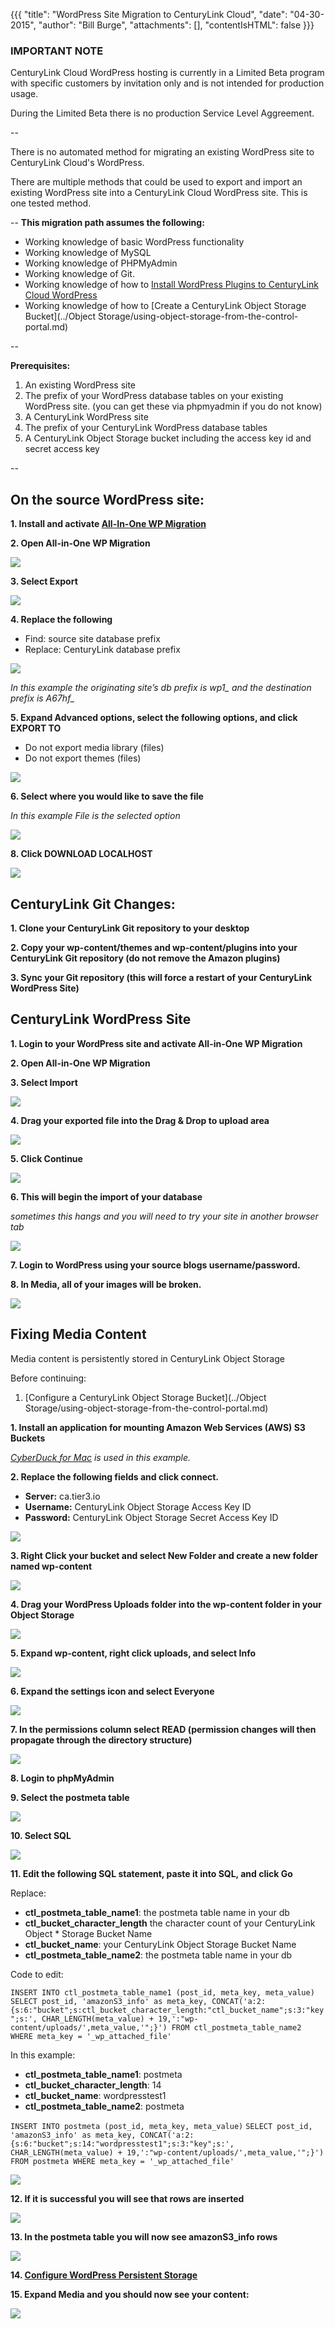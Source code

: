{{{
  "title": "WordPress Site Migration to CenturyLink Cloud",
  "date": "04-30-2015",
  "author": "Bill Burge",
  "attachments": [],
  "contentIsHTML": false
}}}
### IMPORTANT NOTECenturyLink Cloud WordPress hosting is currently in a Limited Beta program with specific customers by invitation only and is not intended for production usage.During the Limited Beta there is no production Service Level Aggreement.--

There is no automated method for migrating an existing WordPress site to CenturyLink Cloud's WordPress.

There are multiple methods that could be used to export and import an existing WordPress site into a CenturyLink Cloud WordPress site. This is one tested method. 

--
**This migration path assumes the following:**

* Working knowledge of basic WordPress functionality
* Working knowledge of MySQL
* Working knowledge of PHPMyAdmin
* Working knowledge of Git.
* Working knowledge of how to [Install WordPress Plugins to CenturyLink Cloud WordPress](wordpress-plugin-installation.md "WordPress Plugin Installation on CenturyLink Cloud")
* Working knowledge of how to [Create a CenturyLink Object Storage Bucket](../Object Storage/using-object-storage-from-the-control-portal.md)

--

**Prerequisites:**

1.	An existing WordPress site2.	The prefix of your WordPress database tables on your existing WordPress site. (you can get these via phpmyadmin if you do not know)3.	A CenturyLink WordPress site4.	The prefix of your CenturyLink WordPress database tables
5. A CenturyLink Object Storage bucket including the access key id and secret access key--


## On the source WordPress site:**1. Install and activate [All-In-One WP Migration](https://wordpress.org/plugins/all-in-one-wp-migration/ "All-In-One WP Migration Plugin")**

**2. Open All-in-One WP Migration**

![](../images/wp_site_migration/wp_site_migration_00.png)

**3. Select Export**

![](../images/wp_site_migration/wp_site_migration_01.png) **4. Replace the following**

* Find: source site database prefix
* Replace: CenturyLink database prefix

![](../images/wp_site_migration/wp_site_migration_02.png)*In this example the originating site’s db prefix is wp1_ and the destination prefix is A67hf_*
	
**5. Expand Advanced options, select the following options, and click EXPORT TO**
* Do not export media library (files)* Do not export themes (files)

![](../images/wp_site_migration/wp_site_migration_03.png)

**6.	Select where you would like to save the file***In this example File is the selected option*
	
![](../images/wp_site_migration/wp_site_migration_04.png)

**8.	Click DOWNLOAD LOCALHOST**

![](../images/wp_site_migration/wp_site_migration_05.png)


## CenturyLink Git Changes:

**1. Clone your CenturyLink Git repository to your desktop**
**2. Copy your wp-content/themes and wp-content/plugins into your CenturyLink Git repository (do not remove the Amazon plugins)**
**3. Sync your Git repository (this will force a restart of your CenturyLink WordPress Site)**

## CenturyLink WordPress Site**1. Login to your WordPress site and activate All-in-One WP Migration**
**2. Open All-in-One WP Migration**

**3. Select Import**

![](../images/wp_site_migration/wp_site_migration_06.png)

**4. Drag your exported file into the Drag & Drop to upload area**

![](../images/wp_site_migration/wp_site_migration_07.png)

**5. Click Continue**

![](../images/wp_site_migration/wp_site_migration_08.png)

**6. This will begin the import of your database**

*sometimes this hangs and you will need to try your site in another browser tab*

![](../images/wp_site_migration/wp_site_migration_09.png)

**7. Login to WordPress using your source blogs username/password.****8. In Media, all of your images will be broken.**

![](../images/wp_site_migration/wp_site_migration_10.png)

## Fixing Media Content

Media content is persistently stored in CenturyLink Object Storage

Before continuing:

1. [Configure a CenturyLink Object Storage Bucket](../Object Storage/using-object-storage-from-the-control-portal.md)


**1. Install an application for mounting Amazon Web Services (AWS) S3 Buckets**

_[CyberDuck for Mac](https://cyberduck.io) is used in this example._**2. Replace the following fields and click connect.**
 * **Server:** ca.tier3.io
 * **Username:** CenturyLink Object Storage Access Key ID
 * **Password:** CenturyLink Object Storage Secret Access Key ID

![](../images/wp_site_migration/wp_site_migration_11.png) 

**3. Right Click your bucket and select New Folder and create a new folder named wp-content**![](../images/wp_site_migration/wp_site_migration_12.png) **4. Drag your WordPress Uploads folder into the wp-content folder in your Object Storage** ![](../images/wp_site_migration/wp_site_migration_13.png) 
**5. Expand wp-content, right click uploads, and select Info**![](../images/wp_site_migration/wp_site_migration_14.png) 
 **6. Expand the settings icon and select Everyone**

![](../images/wp_site_migration/wp_site_migration_15.png) 
**7. In the permissions column select READ (permission changes will then propagate through the directory structure)** 

![](../images/wp_site_migration/wp_site_migration_16.png) 

**8. Login to phpMyAdmin**
**9. Select the postmeta table**

![](../images/wp_site_migration/wp_site_migration_17.png) 
	**10.	Select SQL**

![](../images/wp_site_migration/wp_site_migration_18.png) 

**11. Edit the following SQL statement, paste it into SQL, and click Go**

Replace:

* **ctl\_postmeta\_table_name1**: the postmeta table name in your db
* **ctl\_bucket\_character\_length** the character count of your CenturyLink Object * Storage Bucket Name
* **ctl\_bucket\_name**: your CenturyLink Object Storage Bucket Name
* **ctl\_postmeta\_table\_name2**: the postmeta table name in your db

Code to edit:

`INSERT INTO ctl_postmeta_table_name1 (post_id, meta_key, meta_value)`
`SELECT post_id, 'amazonS3_info' as meta_key, CONCAT('a:2:{s:6:"bucket";s:ctl_bucket_character_length:"ctl_bucket_name";s:3:"key";s:', CHAR_LENGTH(meta_value) + 19,':"wp-content/uploads/',meta_value,'";}') FROM ctl_postmeta_table_name2 WHERE meta_key = '_wp_attached_file'`

In this example:

* **ctl\_postmeta\_table_name1**: postmeta
* **ctl\_bucket\_character\_length**: 14
* **ctl\_bucket\_name**: wordpresstest1
* **ctl\_postmeta\_table\_name2**: postmeta

`INSERT INTO postmeta (post_id, meta_key, meta_value)`
`SELECT post_id, 'amazonS3_info' as meta_key, CONCAT('a:2:{s:6:"bucket";s:14:"wordpresstest1";s:3:"key";s:', CHAR_LENGTH(meta_value) + 19,':"wp-content/uploads/',meta_value,'";}') FROM postmeta WHERE meta_key = '_wp_attached_file'`
	
![](../images/wp_site_migration/wp_site_migration_19.png) 
**12. If it is successful you will see that rows are inserted**

![](../images/wp_site_migration/wp_site_migration_20.png)

**13. In the postmeta table you will now see amazonS3_info rows**

![](../images/wp_site_migration/wp_site_migration_21.png)

**14. [Configure WordPress Persistent Storage](wordpress-persistent-storage-configuration.md)**

**15. Expand Media and you should now see your content:**

![](../images/wp_site_migration/wp_site_migration_22.png)






